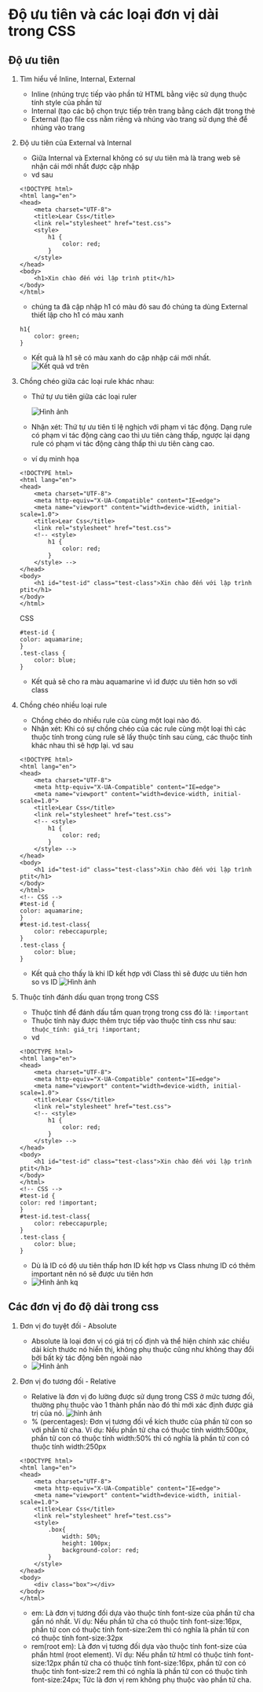 # Độ ưu tiên và các loại đơn vị dài trong CSS

## Độ ưu tiên
1. Tìm hiểu về Inline, Internal, External
    - Inline (nhúng trực tiếp vào phần tử HTML bằng việc sử dụng thuộc tính style của phần tử
    - Internal (tạo các bộ chọn trực tiếp trên trang bằng cách đặt trong thẻ <style></style>
    - External (tạo file css nằm riêng và nhúng vào trang sử dụng thẻ <link> để nhúng vào trang
2. Độ ưu tiên của External và Internal

    -  Giữa Internal và External không có sự ưu tiên mà là trang web sẽ nhận cái mới nhất được cập nhập 
    - vd sau 
    ```<!DOCTYPE html>
    <!DOCTYPE html>
    <html lang="en">
    <head>
        <meta charset="UTF-8">
        <title>Lear Css</title>
        <link rel="stylesheet" href="test.css">
        <style>
            h1 {
                color: red;
            }
        </style>
    </head>
    <body>
        <h1>Xin chào đến với lập trình ptit</h1>
    </body>
    </html>
    ```
    - chúng ta đã cập nhập h1 có màu đỏ sau đó chúng ta dùng External thiết lập cho h1 có màu xanh 
    ```
    h1{
        color: green;
    }
    ```
    - Kết quả là h1 sẽ có màu xanh do cập nhập cái mới nhất. 
    ![Kết quả vd trên](/File%20%E1%BA%A2nh/vd1.png)
3. Chồng chéo giữa các loại rule khác nhau:

    - Thứ tự ưu tiên giữa các loại ruler

      ![Hình ảnh](/File%20%E1%BA%A2nh/ha.png)
    - Nhận xét: Thứ tự ưu tiên tỉ lệ nghịch với phạm vi tác động. Dạng rule có phạm vi tác động càng cao thì ưu tiên càng thấp, ngược lại dạng rule có phạm vi tác động càng thấp thì ưu tiên càng cao.
    - ví dụ minh họa
    ```
    <!DOCTYPE html>
    <html lang="en">
    <head>
        <meta charset="UTF-8">
        <meta http-equiv="X-UA-Compatible" content="IE=edge">
        <meta name="viewport" content="width=device-width, initial-scale=1.0">
        <title>Lear Css</title>
        <link rel="stylesheet" href="test.css">
        <!-- <style>
            h1 {
                color: red;
            }
        </style> -->
    </head>
    <body>
        <h1 id="test-id" class="test-class">Xin chào đến với lập trình ptit</h1>
    </body>
    </html>
    ```
    CSS
    ```
    #test-id {
    color: aquamarine;
    }
    .test-class {
        color: blue;
    }
    ```
    - Kết quả sẽ cho ra màu aquamarine vì id được ưu tiên hơn so với class
4. Chồng chéo nhiều loại rule

    - Chồng chéo do nhiều rule của cùng một loại nào đó.
    - Nhận xét: Khi có sự chồng chéo của các rule cùng một loại thì các thuộc tính trong cùng rule sẽ lấy thuộc tính sau cùng, các thuộc tính khác nhau thì sẽ hợp lại.
    vd sau
    ```
    <!DOCTYPE html>
    <html lang="en">
    <head>
        <meta charset="UTF-8">
        <meta http-equiv="X-UA-Compatible" content="IE=edge">
        <meta name="viewport" content="width=device-width, initial-scale=1.0">
        <title>Lear Css</title>
        <link rel="stylesheet" href="test.css">
        <!-- <style>
            h1 {
                color: red;
            }
        </style> -->
    </head>
    <body>
        <h1 id="test-id" class="test-class">Xin chào đến với lập trình ptit</h1>
    </body>
    </html>
    <!-- CSS -->
    #test-id {
    color: aquamarine;
    }
    #test-id.test-class{
        color: rebeccapurple;
    }
    .test-class {
        color: blue;
    }
    ```
    - Kết quả cho thấy là khi ID kết hợp với Class thì sẽ được ưu tiên hơn so vs ID
    ![Hình ảnh](/File%20%E1%BA%A2nh/h2.png)
5. Thuộc tính đánh dấu quan trọng trong CSS

    - Thuộc tính để đánh dấu tầm quan trọng trong css đó là: ```!important```
    - Thuộc tính này được thêm trực tiếp vào thuộc tính css như sau: ```thuộc_tính: giá_trị !important;```
    - vd
    ```
    <!DOCTYPE html>
    <html lang="en">
    <head>
        <meta charset="UTF-8">
        <meta http-equiv="X-UA-Compatible" content="IE=edge">
        <meta name="viewport" content="width=device-width, initial-scale=1.0">
        <title>Lear Css</title>
        <link rel="stylesheet" href="test.css">
        <!-- <style>
            h1 {
                color: red;
            }
        </style> -->
    </head>
    <body>
        <h1 id="test-id" class="test-class">Xin chào đến với lập trình ptit</h1>
    </body>
    </html>
    <!-- CSS -->
    #test-id {
    color: red !important;
    }
    #test-id.test-class{
        color: rebeccapurple;
    }
    .test-class {
        color: blue;
    }
    ```
    - Dù là ID có độ ưu tiên thấp hơn ID kết hợp vs Class nhưng ID có thêm important nên nó sẽ được ưu tiên hơn
    - ![Hình ảnh kq](/File%20%E1%BA%A2nh/h3.png)
## Các đơn vị đo độ dài trong css

1. Đơn vị đo tuyệt đối - Absolute

    - Absolute là loại đơn vị có giá trị cố định và thể hiện chính xác chiều dài kích thước nó hiển thị, không phụ thuộc cũng như không thay đổi bởi bất kỳ tác động bên ngoài nào
    - ![Hình ảnh](/File%20%E1%BA%A2nh/h4.png)
2. Đơn vị đo tương đối - Relative
    - Relative là đơn vị đo lường được sử dụng trong CSS ở mức tương đối, thường phụ thuộc vào 1 thành phần nào đó thì mới xác định được giá trị của nó.
    ![hình ảnh](/File%20%E1%BA%A2nh/h5.png)
    - % (percentages): Đơn vị tương đối về kích thước của phần tử con so với phần tử cha. Ví dụ: Nếu phần tử cha có thuộc tính width:500px, phần tử con có thuộc tính width:50% thì có nghĩa là phần tử con có thuộc tính width:250px
    ```
    <!DOCTYPE html>
    <html lang="en">
    <head>
        <meta charset="UTF-8">
        <meta http-equiv="X-UA-Compatible" content="IE=edge">
        <meta name="viewport" content="width=device-width, initial-scale=1.0">
        <title>Lear Css</title>
        <link rel="stylesheet" href="test.css">
        <style>
            .box{
                width: 50%;
                height: 100px;
                background-color: red;
            }
        </style>
    </head>
    <body>
        <div class="box"></div>
    </body>
    </html>
    ```
    - em: Là đơn vị tương đối dựa vào thuộc tính font-size của phần tử cha gần nó nhất. Ví dụ: Nếu phần tử cha có thuộc tính font-size:16px, phần tử con có thuộc tính font-size:2em thì có nghĩa là phần tử con có thuộc tính font-size:32px
    - rem(root em): Là đơn vị tương đối dựa vào thuộc tính font-size của phần html (root element). Ví dụ: Nếu phần tử html có thuộc tính font-size:12px phần tử cha có thuộc tính font-size:16px, phần tử con có thuộc tính font-size:2 rem thì có nghĩa là phần tử con có thuộc tính font-size:24px; Tức là đơn vị rem không phụ thuộc vào phần tử cha.


